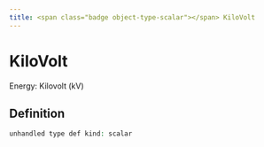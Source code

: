 ```yaml
---
title: <span class="badge object-type-scalar"></span> KiloVolt
---
```

# <span class="badge object-type-scalar"></span> KiloVolt

Energy: Kilovolt (kV)

## Definition

```php
unhandled type def kind: scalar
```
